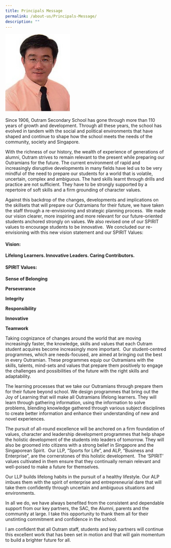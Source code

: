 ```yaml
---
title: Principals Message
permalink: /about-us/Principals-Message/
description: ""
---
```

<img style="width:40%;height:50%" src="/images/About%20us/About%20us/Principal%20Pic.jpg">

Since 1906, Outram Secondary School has gone through more than 110 years of growth and development. Through all these years, the school has evolved in tandem with the social and political environments that have shaped and continue to shape how the school meets the needs of the community, society and Singapore.  

With the richness of our history, the wealth of experience of generations of alumni, Outram strives to remain relevant to the present while preparing our Outramians for the future. The current environment of rapid and increasingly disruptive developments in many fields have led us to be very mindful of the need to prepare our students for a world that is volatile, uncertain, complex and ambiguous. The hard skills learnt through drills and practice are not sufficient. They have to be strongly supported by a repertoire of soft skills and a firm grounding of character values.

Against this backdrop of the changes, developments and implications on the skillsets that will prepare our Outramians for their future, we have taken the staff through a re-envisioning and strategic planning process.  We made our vision clearer, more inspiring and more relevant for our future-oriented students anchored strongly on values. We also revised one of our SPIRIT values to encourage students to be innovative.  We concluded our re-envisioning with this new vision statement and our SPIRIT Values:

#### **Vision:**             


**Lifelong Learners. Innovative Leaders. Caring Contributors.**

#### **SPIRIT Values:** 


**Sense of Belonging**

**Perseverance**

**Integrity**

**Responsibility**

**Innovative**

**Teamwork**

Taking cognizance of changes around the world that are moving increasingly faster, the knowledge, skills and values that each Outram student acquires become increasingly more important.  Our student-centred programmes, which are needs-focused, are aimed at bringing out the best in every Outramian. These programmes equip our Outramians with the skills, talents, mind-sets and values that prepare them positively to engage the challenges and possibilities of the future with the right skills and adaptability. 

The learning processes that we take our Outramians through prepare them for their future beyond school. We design programmes that bring out the Joy of Learning that will make all Outramians lifelong learners. They will learn through gathering information, using the information to solve problems, blending knowledge gathered through various subject disciplines to create better information and enhance their understanding of new and novel experiences.

The pursuit of all-round excellence will be anchored on a firm foundation of values, character and leadership development programmes that help shape the holistic development of the students into leaders of tomorrow. They will also be groomed into citizens with a strong belief in Singapore and the Singaporean Spirit.  Our LLP, “Sports for Life”, and ALP, “Business and Enterprise”, are the cornerstones of this holistic development.  The ‘SPIRIT’ values cultivated in them ensure that they continually remain relevant and well-poised to make a future for themselves.

Our LLP builds lifelong habits in the pursuit of a healthy lifestyle. Our ALP imbues them with the spirit of enterprise and entrepreneurial dare that will take them confidently through uncertain and ambiguous situations and environments.

In all we do, we have always benefited from the consistent and dependable support from our key partners, the SAC, the Alumni, parents and the community at large. I take this opportunity to thank them all for their unstinting commitment and confidence in the school.

I am confident that all Outram staff, students and key partners will continue this excellent work that has been set in motion and that will gain momentum to build a brighter future for all.